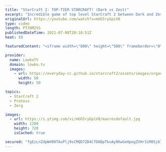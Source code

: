 ```yaml
---
title: "StarCraft 2: TOP-TIER STARCRAFT! (Dark vs Zest)"
excerpt: "Incredible game of top level StarCraft 2 between Dark and Zest. While Dark is the one who plays hyper aggressively with a 12 Pool early on, it is Zest who gets to control the pace of the early and mid-game. This game features some of the best StarCraft 2 I've personally ever seen.  Support my work on"
originalUrl: https://youtube.com/watch?v=mUG5ryGpiV8
type: video
length: PT39M25S
publishedDateTime: 2021-07-08T20:18:51Z
heat: 50

featuredContent: "<iframe width=\"800\" height=\"500\" frameborder=\"0\" src=\"https://www.youtube.com/embed/mUG5ryGpiV8\" allow=\"accelerometer; autoplay; encrypted-media; gyroscope; picture-in-picture\" allowfullscreen></iframe>"

provider:
  name: LowkoTV
  domain: lowko.tv
  images:
    - url: https://everyday-cc.github.io/starcraft2/assets/images/organizations/lowko.tv-50x50.jpg
      width: 50
      height: 50

topics:
  - StarCraft 2
  - Protoss
  - Zerg

images:
  - url: https://i.ytimg.com/vi/mUG5ryGpiV8/maxresdefault.jpg
    width: 1280
    height: 720
    isCached: true

secured: "fgEzLnZdpW490TAuPlj9sCMQD7ZD4CfD6BpTkuAy0KwGeHpogZVHr3iM8Sj67k65kxCmJQYJgDk8fcoJKB62Uo1NIo3p4m2h5pK6s+rS3pzkRUWvdvBJch/UvTY79wtXdPhRrs3+EflWAXK2iGMSKYJOozo3CX2/AtNQq4tiRqHKObCQO0XB1jhfisYjM/vYlANsmghCr4gMa1OCpVc6C1hljbFm66BY8L6Ppm0cr5vRAuqgPMrSbt5TOcOT9xcVcM8moFDG0ggGFonmTHPfXuRUthIXlKAT0wMSIu4rKk9Ib/Kfa+yJRzgccfCyLcC4Px7+SM8O3lHT2Khc17cEFdyIVe/lFNMgTT0NK7BmKmvN4oqJdY7o9pUSD2/dU/DqjM3rvU4alDfAVUPP1Vz27f8+tk1CimBORZ/5ZpMWk6ps/jgg1e6DE8gVkwHrqaHh;B8RVEBIjdthiKPB8kY203w=="
---
```


